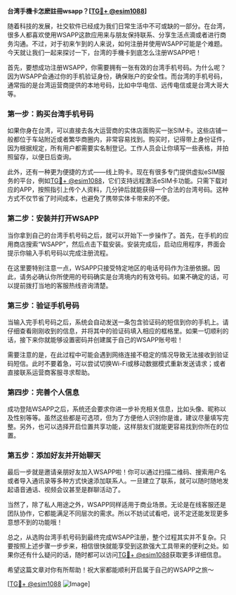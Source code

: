 **台湾手機卡怎麽註冊wsapp？[[TG💪+ @esim1088](https://t.me/s/esim1088)]**

随着科技的发展，社交软件已经成为我们日常生活中不可或缺的一部分。在台湾，很多人都喜欢使用WSAPP这款应用来与朋友保持联系、分享生活点滴或者进行商务沟通。不过，对于初来乍到的人来说，如何注册并使用WSAPP可能是个难题。今天就让我们一起来探讨一下，台湾的手機卡到底怎么注册WSAPP吧！

首先，要想成功注册WSAPP，你需要拥有一张有效的台湾手机号码。为什么呢？因为WSAPP会通过你的手机验证身份，确保账户的安全性。而台湾的手机号码，通常指的是台湾运营商提供的本地号码，比如中华电信、远传电信或是台湾大哥大等。

### 第一步：购买台湾手机号码

如果你身在台湾，可以直接去各大运营商的实体店面购买一张SIM卡。这些店铺一般都位于车站附近或者繁华商圈内，非常容易找到。购买时，记得带上身份证件，因为根据规定，所有用户都需要实名制登记。工作人员会让你填写一些表格，并拍照留存，以便日后查询。

此外，还有一种更为便捷的方式——线上购卡。现在有很多专门提供虚拟eSIM服务的平台，例如[TG💪+ @esim1088](https://t.me/s/esim1088)，它们支持远程激活eSIM卡功能。只需下载对应的APP，按照指引上传个人资料，几分钟后就能获得一个合法的台湾号码。这种方式不仅节省了时间成本，也避免了携带实体卡带来的不便。

### 第二步：安装并打开WSAPP

当你拿到自己的台湾手机号码之后，就可以开始下一步操作了。首先，在手机的应用商店搜索“WSAPP”，然后点击下载安装。安装完成后，启动应用程序，界面会提示你输入手机号码以完成注册流程。

在这里要特别注意一点，WSAPP只接受特定地区的电话号码作为注册依据。因此，请务必确认你所使用的号码确实是台湾境内的有效号码。如果不确定的话，可以提前拨打当地的客服热线咨询清楚。

### 第三步：验证手机号码

当输入完手机号码之后，系统会自动发送一条包含验证码的短信到你的手机上。请仔细查看刚刚收到的信息，并将其中的验证码填入相应的框格里。如果一切顺利的话，接下来你就能够设置密码并创建属于自己的WSAPP账号啦！

需要注意的是，在此过程中可能会遇到网络连接不稳定的情况导致无法接收到验证码短信。此时不要着急，可以尝试切换Wi-Fi或移动数据模式重新发送请求；或者直接联系运营商客服寻求帮助。

### 第四步：完善个人信息

成功登陆WSAPP之后，系统还会要求你进一步补充相关信息，比如头像、昵称以及性别等等。虽然这些都是可选项，但为了方便他人识别你是谁，建议尽量填写完整。另外，也可以选择开启位置共享功能，这样朋友们就能更容易找到你所在的位置。

### 第五步：添加好友并开始聊天

最后一步就是邀请亲朋好友加入WSAPP啦！你可以通过扫描二维码、搜索用户名或者导入通讯录等多种方式快速添加联系人。一旦建立了联系，就可以随时随地发起语音通话、视频会议甚至是群聊活动了。

当然了，除了私人用途之外，WSAPP同样适用于商业场景。无论是在线客服还是团队协作，它都能满足不同层次的需求。所以不妨试试看吧，说不定还能发现更多意想不到的功能哦！

总之，从选购台湾手机号码到最终完成WSAPP注册，整个过程其实并不复杂。只要按照上述步骤一步步来，相信很快就能享受到这款强大工具带来的便利之处。如果你还有什么疑问的话，随时都可以访问[TG💪+ @esim1088](https://t.me/s/esim1088)获取更多详细信息。

希望这篇文章对你有所帮助！祝大家都能顺利开启属于自己的WSAPP之旅～

[[TG💪+ @esim1088](https://t.me/s/esim1088) ![Image](https://i.postimg.cc/4NQfJmqS/Snipaste-2025-05-13-00-14-12.png)]